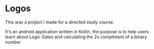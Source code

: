 # Logos

This was a project I made for a directed study course. 

It's an android application written in Kotlin, the purpose is to help users learn about Logic Gates and calculating the 2s compliment of a binary number

